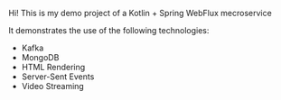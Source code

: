 Hi! This is my demo project of a Kotlin + Spring WebFlux mecroservice

It demonstrates the use of the following technologies:

- Kafka
- MongoDB
- HTML Rendering
- Server-Sent Events
- Video Streaming
